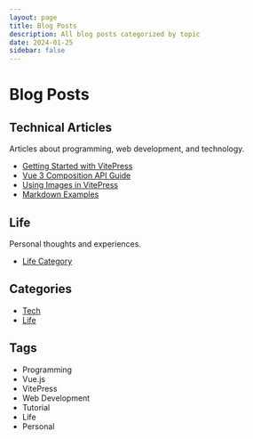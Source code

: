 ```yaml
---
layout: page
title: Blog Posts
description: All blog posts categorized by topic
date: 2024-01-25
sidebar: false
---
```


# Blog Posts

## Technical Articles
Articles about programming, web development, and technology.

- [Getting Started with VitePress](/posts/getting-started)
- [Vue 3 Composition API Guide](/posts/vue3-composition-api)
- [Using Images in VitePress](/posts/using-images)
- [Markdown Examples](/posts/markdown-examples)

## Life
Personal thoughts and experiences.

- [Life Category](/posts/life/)

## Categories
- [Tech](/posts/tech/)
- [Life](/posts/life/)

## Tags
- Programming
- Vue.js
- VitePress
- Web Development
- Tutorial
- Life
- Personal

